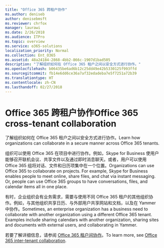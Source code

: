 ```yaml
---
title: "Office 365 跨租户协作"
ms.author: deniseb
author: denisebmsft
ms.reviewer: chrfox
manager: laurawi
ms.date: 2/26/2018
ms.audience: ITPro
ms.topic: overview
ms.service: o365-solutions
localization_priority: Normal
ms.collection: Ent_O365
ms.assetid: 48a24184-2868-4bb2-866c-1907d1bad505
description: "了解组织如何在 Office 365 租户之间以安全方式进行协作。"
ms.openlocfilehash: b06435be6ad6b12c25dd49e42b5330125f993ffd
ms.sourcegitcommit: fb14e6dd6ce36a7af32edadeba7e5f7251a72b39
ms.translationtype: HT
ms.contentlocale: zh-CN
ms.lasthandoff: 02/27/2018
---
```

# <a name="office-365-cross-tenant-collaboration"></a><span data-ttu-id="268a4-103">Office 365 跨租户协作</span><span class="sxs-lookup"><span data-stu-id="268a4-103">Office 365 cross-tenant collaboration</span></span>

<span data-ttu-id="268a4-104">了解组织如何在 Office 365 租户之间以安全方式进行协作。</span><span class="sxs-lookup"><span data-stu-id="268a4-104">Learn how organizations can collaborate in a secure manner across Office 365 tenants.</span></span>
  
<span data-ttu-id="268a4-p101">组织可以使用 Office 365 在项目中进行协作。例如，Skype for Business 使用户能够召开联机会议、共享文件以及通过即时消息聊天。或者，用户可以使用 Office 365 组将对话、文件和日历项集中在一个位置。</span><span class="sxs-lookup"><span data-stu-id="268a4-p101">Organizations can use Office 365 to collaborate on projects. For example, Skype for Business enables people to meet online, share files, and chat via instant messaging. Or, people can use Office 365 groups to have conversations, files, and calendar items all in one place.</span></span>
  
<span data-ttu-id="268a4-p102">有时，企业组织会有业务需求，需要与使用不同 Office 365 租户的其他组织协作。例如，与其他组织共享日历、与外部用户共享网站和文档，以及在 Yammer 中协作。</span><span class="sxs-lookup"><span data-stu-id="268a4-p102">Sometimes, an enterprise organization has a business need to collaborate with another organization using a different Office 365 tenant. Examples include sharing calendars with another organization, sharing sites and documents with external users, and collaborating in Yammer.</span></span>
  
<span data-ttu-id="268a4-110">若要了解详细信息，请参阅 [Office 365 租户间协作](https://support.office.com/zh-CN/article/Office-365-inter-tenant-collaboration-eb45fd8b-1d5d-4b0c-9c5a-479dbb176e7d)。</span><span class="sxs-lookup"><span data-stu-id="268a4-110">To learn more, see [Office 365 inter-tenant collaboration](https://support.office.com/zh-CN/article/Office-365-inter-tenant-collaboration-eb45fd8b-1d5d-4b0c-9c5a-479dbb176e7d).</span></span>
